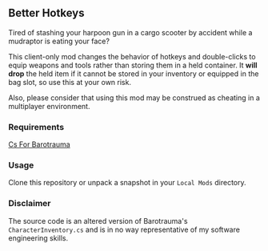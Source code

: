 ## Better Hotkeys

Tired of stashing your harpoon gun in a cargo scooter by accident while a
mudraptor is eating your face?

This client-only mod changes the behavior of hotkeys and double-clicks to equip
weapons and tools rather than storing them in a held container.  It **will
drop** the held item if it cannot be stored in your inventory or equipped in
the bag slot, so use this at your own risk.

Also, please consider that using this mod may be construed as cheating in a
multiplayer environment.

### Requirements

[Cs For Barotrauma](https://steamcommunity.com/workshop/filedetails/?id=2795927223)


### Usage

Clone this repository or unpack a snapshot in your `Local Mods` directory.


### Disclaimer

The source code is an altered version of Barotrauma's `CharacterInventory.cs`
and is in no way representative of my software engineering skills.
